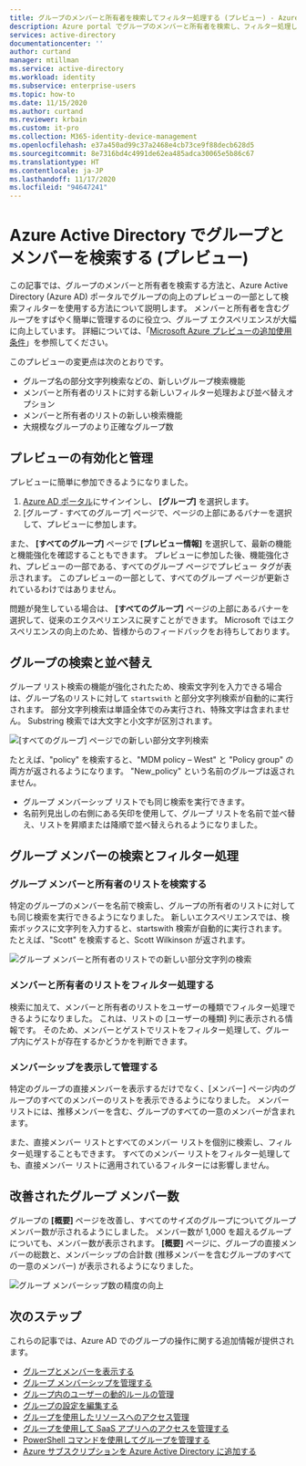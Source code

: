 ```yaml
---
title: グループのメンバーと所有者を検索してフィルター処理する (プレビュー) - Azure Active Directory |Microsoft Docs
description: Azure portal でグループのメンバーと所有者を検索し、フィルター処理します。
services: active-directory
documentationcenter: ''
author: curtand
manager: mtillman
ms.service: active-directory
ms.workload: identity
ms.subservice: enterprise-users
ms.topic: how-to
ms.date: 11/15/2020
ms.author: curtand
ms.reviewer: krbain
ms.custom: it-pro
ms.collection: M365-identity-device-management
ms.openlocfilehash: e37a450ad99c37a2468e4cb73ce9f88decb628d5
ms.sourcegitcommit: 8e7316bd4c4991de62ea485adca30065e5b86c67
ms.translationtype: HT
ms.contentlocale: ja-JP
ms.lasthandoff: 11/17/2020
ms.locfileid: "94647241"
---
```

# <a name="search-groups-and-members-preview-in-azure-active-directory"></a>Azure Active Directory でグループとメンバーを検索する (プレビュー)

この記事では、グループのメンバーと所有者を検索する方法と、Azure Active Directory (Azure AD) ポータルでグループの向上のプレビューの一部として検索フィルターを使用する方法について説明します。 メンバーと所有者を含むグループをすばやく簡単に管理するのに役立つ、グループ エクスペリエンスが大幅に向上しています。 詳細については、「[Microsoft Azure プレビューの追加使用条件](https://azure.microsoft.com/support/legal/preview-supplemental-terms/)」を参照してください。

このプレビューの変更点は次のとおりです。

- グループ名の部分文字列検索などの、新しいグループ検索機能
- メンバーと所有者のリストに対する新しいフィルター処理および並べ替えオプション
- メンバーと所有者のリストの新しい検索機能
- 大規模なグループのより正確なグループ数

## <a name="enabling-and-managing-the-preview"></a>プレビューの有効化と管理

プレビューに簡単に参加できるようになりました。

  1. [Azure AD ポータル](https://portal.azure.com)にサインインし、 **[グループ]** を選択します。
  2. [グループ - すべてのグループ] ページで、ページの上部にあるバナーを選択して、プレビューに参加します。

また、 **[すべてのグループ]** ページで **[プレビュー情報]** を選択して、最新の機能と機能強化を確認することもできます。 プレビューに参加した後、機能強化され、プレビューの一部である、すべてのグループ ページでプレビュー タグが表示されます。 このプレビューの一部として、すべてのグループ ページが更新されているわけではありません。

問題が発生している場合は、 **[すべてのグループ]** ページの上部にあるバナーを選択して、従来のエクスペリエンスに戻すことができます。 Microsoft ではエクスペリエンスの向上のため、皆様からのフィードバックをお待ちしております。

## <a name="group-search-and-sorting"></a>グループの検索と並べ替え

グループ リスト検索の機能が強化されたため、検索文字列を入力できる場合は、グループ名のリストに対して `startswith` と部分文字列検索が自動的に実行されます。 部分文字列検索は単語全体でのみ実行され、特殊文字は含まれません。 Substring 検索では大文字と小文字が区別されます。

![[すべてのグループ] ページでの新しい部分文字列検索](./media/groups-members-owners-search/groups-search-preview.png)

たとえば、"policy" を検索すると、"MDM policy – West" と "Policy group" の両方が返されるようになります。 "New_policy" という名前のグループは返されません。

- グループ メンバーシップ リストでも同じ検索を実行できます。
- 名前列見出しの右側にある矢印を使用して、グループ リストを名前で並べ替え、リストを昇順または降順で並べ替えられるようになりました。

## <a name="group-member-search-and-filtering"></a>グループ メンバーの検索とフィルター処理

### <a name="search-group-member-and-owner-lists"></a>グループ メンバーと所有者のリストを検索する

特定のグループのメンバーを名前で検索し、グループの所有者のリストに対しても同じ検索を実行できるようになりました。 新しいエクスペリエンスでは、検索ボックスに文字列を入力すると、startswith 検索が自動的に実行されます。 たとえば、"Scott" を検索すると、Scott Wilkinson が返されます。

![グループ メンバーと所有者のリストでの新しい部分文字列の検索](./media/groups-members-owners-search/members-list.png)

### <a name="filter-member-and-owners-list"></a>メンバーと所有者のリストをフィルター処理する

検索に加えて、メンバーと所有者のリストをユーザーの種類でフィルター処理できるようになりました。 これは、リストの [ユーザーの種類] 列に表示される情報です。 そのため、メンバーとゲストでリストをフィルター処理して、グループ内にゲストが存在するかどうかを判断できます。

### <a name="view-and-manage-membership"></a>メンバーシップを表示して管理する

特定のグループの直接メンバーを表示するだけでなく、[メンバー] ページ内のグループのすべてのメンバーのリストを表示できるようになりました。 メンバー リストには、推移メンバーを含む、グループのすべての一意のメンバーが含まれます。

また、直接メンバー リストとすべてのメンバー リストを個別に検索し、フィルター処理することもできます。 すべてのメンバー リストをフィルター処理しても、直接メンバー リストに適用されているフィルターには影響しません。

## <a name="improved-group-member-counts"></a>改善されたグループ メンバー数

グループの **[概要]** ページを改善し、すべてのサイズのグループについてグループ メンバー数が示されるようにしました。 メンバー数が 1,000 を超えるグループについても、メンバー数が表示されます。 **[概要]** ページに、グループの直接メンバーの総数と、メンバーシップの合計数 (推移メンバーを含むグループのすべての一意のメンバー) が表示されるようになりました。

![グループ メンバーシップ数の精度の向上](./media/groups-members-owners-search/member-numbers.png)

## <a name="next-steps"></a>次のステップ

これらの記事では、Azure AD でのグループの操作に関する追加情報が提供されます。

- [グループとメンバーを表示する](../fundamentals/active-directory-groups-view-azure-portal.md)
- [グループ メンバーシップを管理する](../fundamentals/active-directory-groups-membership-azure-portal.md)
- [グループ内のユーザーの動的ルールの管理](groups-create-rule.md)
- [グループの設定を編集する](../fundamentals/active-directory-groups-settings-azure-portal.md)
- [グループを使用したリソースへのアクセス管理](../fundamentals/active-directory-manage-groups.md)
- [グループを使用して SaaS アプリへのアクセスを管理する](groups-saasapps.md)
- [PowerShell コマンドを使用してグループを管理する](../enterprise-users/groups-settings-v2-cmdlets.md)
- [Azure サブスクリプションを Azure Active Directory に追加する](../fundamentals/active-directory-how-subscriptions-associated-directory.md)

